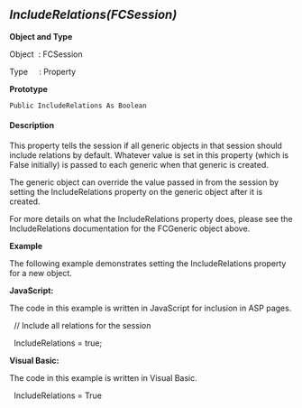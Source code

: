 _IncludeRelations(FCSession)_
-----------------------------

**Object and Type**

Object  : FCSession

Type     : Property

**Prototype**

```
Public IncludeRelations As Boolean
```

#### Description

This property tells the session if all generic objects in that session should include relations by default. Whatever value is set in this property (which is False initially) is passed to each generic when that generic is created.

The generic object can override the value passed in from the session by setting the IncludeRelations property on the generic object after it is created.

For more details on what the IncludeRelations property does, please see the IncludeRelations documentation for the FCGeneric object above.

**Example**

The following example demonstrates setting the IncludeRelations property for a new object.

**JavaScript:**

The code in this example is written in JavaScript for inclusion in ASP pages.

  // Include all relations for the session

  IncludeRelations = true;

**Visual Basic:**

The code in this example is written in Visual Basic.

  IncludeRelations = True
